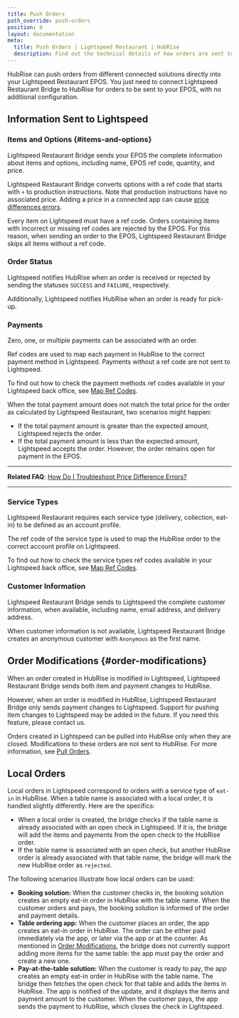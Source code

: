 ```yaml
---
title: Push Orders
path_override: push-orders
position: 9
layout: documentation
meta:
  title: Push Orders | Lightspeed Restaurant | HubRise
  description: Find out the technical details of how orders are sent to Lightspeed from HubRise, which fields are passed and which are not.
---
```


HubRise can push orders from different connected solutions directly into your Lightspeed Restaurant EPOS. You just need to connect Lightspeed Restaurant Bridge to HubRise for orders to be sent to your EPOS, with no additional configuration.

## Information Sent to Lightspeed

### Items and Options {#items-and-options}

Lightspeed Restaurant Bridge sends your EPOS the complete information about items and options, including name, EPOS ref code, quantity, and price.

Lightspeed Restaurant Bridge converts options with a ref code that starts with `+` to production instructions. Note that production instructions have no associated price. Adding a price in a connected app can cause [price differences errors](/apps/lightspeed-restaurant/troubleshooting/price-differences-errors).

Every item on Lightspeed must have a ref code. Orders containing items with incorrect or missing ref codes are rejected by the EPOS. For this reason, when sending an order to the EPOS, Lightspeed Restaurant Bridge skips all items without a ref code.

### Order Status

Lightspeed notifies HubRise when an order is received or rejected by sending the statuses `SUCCESS` and `FAILURE`, respectively.

Additionally, Lightspeed notifies HubRise when an order is ready for pick-up.

### Payments

Zero, one, or multiple payments can be associated with an order.

Ref codes are used to map each payment in HubRise to the correct payment method in Lightspeed. Payments without a ref code are not sent to Lightspeed.

To find out how to check the payment methods ref codes available in your Lightspeed back office, see [Map Ref Codes](/apps/lightspeed-restaurant/map-ref-codes#payment-methods).

When the total payment amount does not match the total price for the order as calculated by Lightspeed Restaurant, two scenarios might happen:

- If the total payment amount is greater than the expected amount, Lightspeed rejects the order.
- If the total payment amount is less than the expected amount, Lightspeed accepts the order. However, the order remains open for payment in the EPOS.

---

**Related FAQ**: [How Do I Troubleshoot Price Difference Errors?](/apps/lightspeed-restaurant/troubleshooting/price-differences-errors)

---

### Service Types

Lightspeed Restaurant requires each service type (delivery, collection, eat-in) to be defined as an account profile.

The ref code of the service type is used to map the HubRise order to the correct account profile on Lightspeed.

To find out how to check the service types ref codes available in your Lightspeed back office, see [Map Ref Codes](/apps/lightspeed-restaurant/map-ref-codes#service-types).

### Customer Information

Lightspeed Restaurant Bridge sends to Lightspeed the complete customer information, when available, including name, email address, and delivery address.

When customer information is not available, Lightspeed Restaurant Bridge creates an anonymous customer with `Anonymous` as the first name.

## Order Modifications {#order-modifications}

When an order created in HubRise is modified in Lightspeed, Lightspeed Restaurant Bridge sends both item and payment changes to HubRise.

However, when an order is modified in HubRise, Lightspeed Restaurant Bridge only sends payment changes to Lightspeed. Support for pushing item changes to Lightspeed may be added in the future. If you need this feature, please contact us.

Orders created in Lightspeed can be pulled into HubRise only when they are closed. Modifications to these orders are not sent to HubRise. For more information, see [Pull Orders](/apps/lightspeed-restaurant/pull-orders).

## Local Orders

Local orders in Lightspeed correspond to orders with a service type of `eat-in` in HubRise. When a table name is associated with a local order, it is handled slightly differently. Here are the specifics:

- When a local order is created, the bridge checks if the table name is already associated with an open check in Lightspeed. If it is, the bridge will add the items and payments from the open check to the HubRise order.
- If the table name is associated with an open check, but another HubRise order is already associated with that table name, the bridge will mark the new HubRise order as `rejected`.

The following scenarios illustrate how local orders can be used:

- **Booking solution:** When the customer checks in, the booking solution creates an empty eat-in order in HubRise with the table name. When the customer orders and pays, the booking solution is informed of the order and payment details.
- **Table ordering app:** When the customer places an order, the app creates an eat-in order in HubRise. The order can be either paid immediately via the app, or later via the app or at the counter. As mentioned in [Order Modifications](#order-modifications), the bridge does not currently support adding more items for the same table: the app must pay the order and create a new one.
- **Pay-at-the-table solution:** When the customer is ready to pay, the app creates an empty eat-in order in HubRise with the table name. The bridge then fetches the open check for that table and adds the items in HubRise. The app is notified of the update, and it displays the items and payment amount to the customer. When the customer pays, the app sends the payment to HubRise, which closes the check in Lightspeed.
